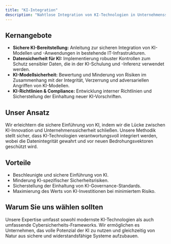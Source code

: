```yaml
---
title: "KI-Integration"
description: "Nahtlose Integration von KI-Technologien in Unternehmenssicherheits-Frameworks."
---
```


## Kernangebote

*   **Sichere KI-Bereitstellung:** Anleitung zur sicheren Integration von KI-Modellen und -Anwendungen in bestehende IT-Infrastrukturen.
*   **Datensicherheit für KI:** Implementierung robuster Kontrollen zum Schutz sensibler Daten, die in der KI-Schulung und -Inferenz verwendet werden.
*   **KI-Modellsicherheit:** Bewertung und Minderung von Risiken im Zusammenhang mit der Integrität, Verzerrung und adversariellen Angriffen von KI-Modellen.
*   **KI-Richtlinien & Compliance:** Entwicklung interner Richtlinien und Sicherstellung der Einhaltung neuer KI-Vorschriften.

## Unser Ansatz

Wir erleichtern die sichere Einführung von KI, indem wir die Lücke zwischen KI-Innovation und Unternehmenssicherheit schließen. Unsere Methodik stellt sicher, dass KI-Technologien verantwortungsvoll integriert werden, wobei die Datenintegrität gewahrt und vor neuen Bedrohungsvektoren geschützt wird.

## Vorteile

*   Beschleunigte und sichere Einführung von KI.
*   Minderung KI-spezifischer Sicherheitsrisiken.
*   Sicherstellung der Einhaltung von KI-Governance-Standards.
*   Maximierung des Werts von KI-Investitionen bei minimiertem Risiko.

## Warum Sie uns wählen sollten

Unsere Expertise umfasst sowohl modernste KI-Technologien als auch umfassende Cybersicherheits-Frameworks. Wir ermöglichen es Unternehmen, das volle Potenzial der KI zu nutzen und gleichzeitig von Natur aus sichere und widerstandsfähige Systeme aufzubauen.